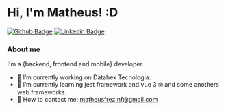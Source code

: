 # Hi, I'm Matheus! :D

[![Github Badge](https://img.shields.io/badge/-Github-000?style=flat-square&logo=Github&logoColor=white&link=https://github.com/MatheusFrez)](https://github.com/MatheusFrez)
[![Linkedin Badge](https://img.shields.io/badge/-LinkedIn-blue?style=flat-square&logo=Linkedin&logoColor=white&link=https://br.linkedin.com/in/matheus-frez-62b3a0119)](https://br.linkedin.com/in/matheus-frez-62b3a0119)

### About me
I'm a {backend, frontend and mobile} developer.

- 🔭 I’m currently working on Datahex Tecnologia.
- 🌱 I’m currently learning jest framework and vue 3 🤓 and some anothers web frameworks.
- 📩 How to contact me: matheusfrez.nf@gmail.com
